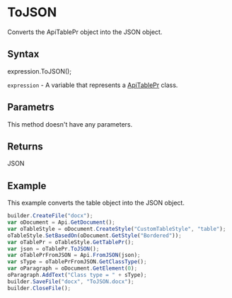 # ToJSON

Converts the ApiTablePr object into the JSON object.

## Syntax

expression.ToJSON();

`expression` - A variable that represents a [ApiTablePr](../ApiTablePr.md) class.

## Parametrs

This method doesn't have any parameters.

## Returns

JSON

## Example

This example converts the table object into the JSON object.

```javascript
builder.CreateFile("docx");
var oDocument = Api.GetDocument();
var oTableStyle = oDocument.CreateStyle("CustomTableStyle", "table");
oTableStyle.SetBasedOn(oDocument.GetStyle("Bordered"));
var oTablePr = oTableStyle.GetTablePr();
var json = oTablePr.ToJSON();
var oTablePrFromJSON = Api.FromJSON(json);
var sType = oTablePrFromJSON.GetClassType();
var oParagraph = oDocument.GetElement(0);
oParagraph.AddText("Class type = " + sType);
builder.SaveFile("docx", "ToJSON.docx");
builder.CloseFile();
```